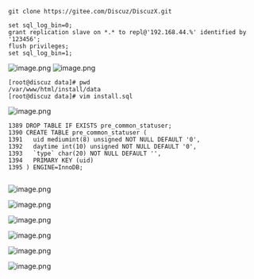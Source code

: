 ```shell
git clone https://gitee.com/Discuz/DiscuzX.git
```

```shell
set sql_log_bin=0;
grant replication slave on *.* to repl@'192.168.44.%' identified by '123456';
flush privileges;
set sql_log_bin=1;
```


![image.png](https://notes-ming.oss-cn-beijing.aliyuncs.com/images/20250327173314404.png)
![image.png](https://notes-ming.oss-cn-beijing.aliyuncs.com/images/20250327173958525.png)

```shell
[root@discuz data]# pwd 
/var/www/html/install/data
[root@discuz data]# vim install.sql 
```
![image.png](https://notes-ming.oss-cn-beijing.aliyuncs.com/images/20250327173550048.png)
```shell
1389 DROP TABLE IF EXISTS pre_common_statuser;
1390 CREATE TABLE pre_common_statuser (
1391   uid mediumint(8) unsigned NOT NULL DEFAULT '0',
1392   daytime int(10) unsigned NOT NULL DEFAULT '0',
1393   `type` char(20) NOT NULL DEFAULT '',
1394   PRIMARY KEY (uid)
1395 ) ENGINE=InnoDB;
```

```shell

```
![image.png](https://notes-ming.oss-cn-beijing.aliyuncs.com/images/20250327174952181.png)


![image.png](https://notes-ming.oss-cn-beijing.aliyuncs.com/images/20250327175059131.png)

![image.png](https://notes-ming.oss-cn-beijing.aliyuncs.com/images/20250327175223185.png)

![image.png](https://notes-ming.oss-cn-beijing.aliyuncs.com/images/20250327175338476.png)


![image.png](https://notes-ming.oss-cn-beijing.aliyuncs.com/images/20250327180012213.png)



![image.png](https://notes-ming.oss-cn-beijing.aliyuncs.com/images/20250327181037833.png)


